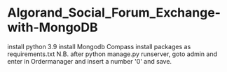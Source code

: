 # Algorand_Social_Forum_Exchange-with-MongoDB
install python 3.9
install Mongodb Compass
install packages as requirements.txt
N.B. after python manage.py runserver, goto admin and enter in Ordermanager and insert a number '0' and save.
